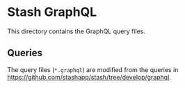 # Stash GraphQL

This directory contains the GraphQL query files.

## Queries

The query files (`*.graphql`) are modified from the queries in https://github.com/stashapp/stash/tree/develop/graphql.
